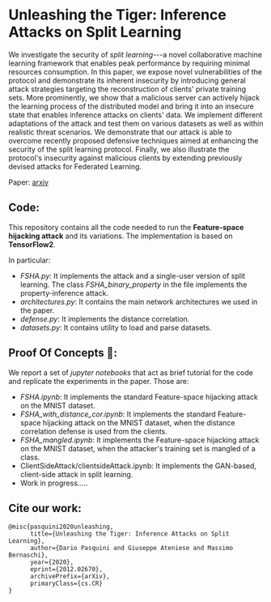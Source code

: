 # Unleashing the Tiger: Inference Attacks on Split Learning
We investigate the security of *split learning*---a novel collaborative machine learning framework that enables peak performance by requiring minimal resources consumption. In this paper, we expose novel vulnerabilities of the protocol and demonstrate its inherent insecurity by introducing general attack strategies targeting the reconstruction of clients' private training sets. More prominently, we show that a malicious server can actively hijack the learning process of the distributed model and bring it into an insecure state that enables inference attacks on clients' data. We implement different adaptations of the attack and test them on various datasets as well as within realistic threat scenarios. We demonstrate that our attack is able to overcome recently proposed defensive techniques aimed at enhancing the security of the split learning protocol. Finally, we also illustrate the protocol's insecurity against malicious clients by extending previously devised attacks for Federated Learning.

Paper: [arxiv](https://arxiv.org/abs/2012.02670)

## Code:

This repository contains all the code needed to run the **Feature-space hijacking attack** and its variations. The implementation is based on **TensorFlow2**.

In particular:

*  *FSHA.py*: It implements the attack and a single-user version of split learning. The class *FSHA_binary_property* in the file implements the property-inference attack.
* *architectures.py*: It contains the main network architectures we used in the paper.
* *defense.py*: It implements the distance correlation.
* *datasets.py*: It contains utility to load and parse datasets.

## Proof Of Concepts 🐯:

We report a set of *jupyter notebooks* that act as brief tutorial for the code and replicate the experiments in the paper. Those are:

* *FSHA.ipynb*: It implements the standard Feature-space hijacking attack on the MNIST dataset.
* *FSHA_with_distance_cor.ipynb*: It implements the standard Feature-space hijacking attack on the MNIST dataset, when the distance correlation defense is used from the clients.
* *FSHA_mangled.ipynb*: It implements the Feature-space hijacking attack on the MNIST dataset, when the attacker's training set is mangled of a class.
* ClientSideAttack/clientsideAttack.ipynb: It implements the GAN-based, client-side attack in split learning.
* Work in progress.....

## Cite our work:
```
@misc{pasquini2020unleashing,
      title={Unleashing the Tiger: Inference Attacks on Split Learning},
      author={Dario Pasquini and Giuseppe Ateniese and Massimo Bernaschi}, 
      year={2020},
      eprint={2012.02670},
      archivePrefix={arXiv},
      primaryClass={cs.CR}
}
```
